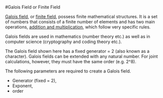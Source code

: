 #Galois Field or Finite Field

[Galois field](https://en.wikipedia.org/wiki/Finite_field), or [finite field](https://en.wikipedia.org/wiki/Finite_field), possess finite mathematical structures. It is a set of numbers that consists of a finite number of elements and has two main operations, [addition and multiplication](https://en.wikipedia.org/wiki/Huffman_coding), which follow very specific rules.

Galois fields are used in mathematics (number theory etc.) as well as in computer science (cryptography and coding theory etc.). 

The Galois field shown here has a fixed generator = 2 (also known as a character). Galois fields can be extended with any natural number. For joint calculations, however, they must have the same order (e.g. 2^8).

The following parameters are required to create a Galois field.
- Generator (fixed = 2),  
- Exponent,
- order
